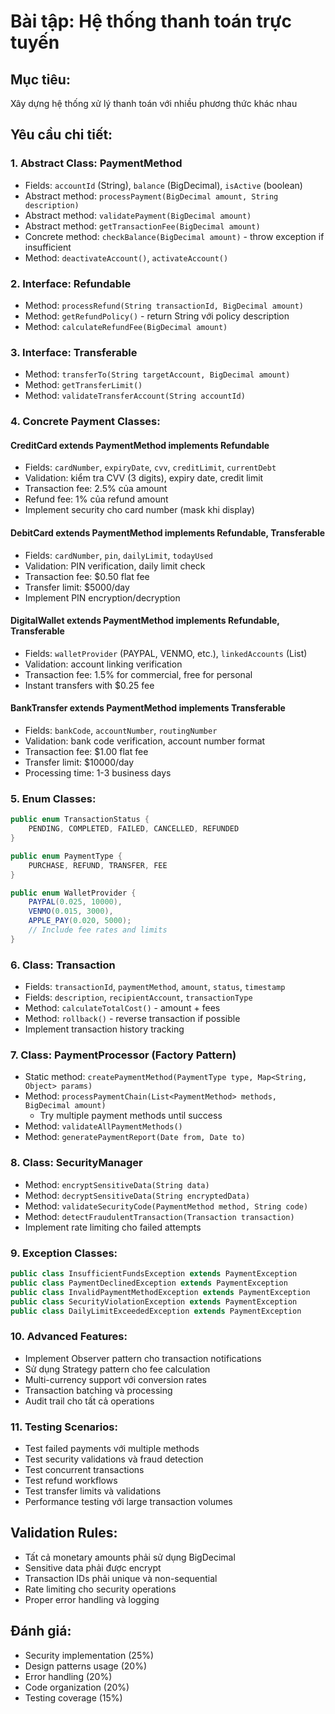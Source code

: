 # Bài tập: Hệ thống thanh toán trực tuyến

## Mục tiêu:

Xây dựng hệ thống xử lý thanh toán với nhiều phương thức khác nhau

## Yêu cầu chi tiết:

### 1. Abstract Class: PaymentMethod

- Fields: `accountId` (String), `balance` (BigDecimal), `isActive` (boolean)
- Abstract method: `processPayment(BigDecimal amount, String description)`
- Abstract method: `validatePayment(BigDecimal amount)`
- Abstract method: `getTransactionFee(BigDecimal amount)`
- Concrete method: `checkBalance(BigDecimal amount)` - throw exception if insufficient
- Method: `deactivateAccount()`, `activateAccount()`

### 2. Interface: Refundable

- Method: `processRefund(String transactionId, BigDecimal amount)`
- Method: `getRefundPolicy()` - return String với policy description
- Method: `calculateRefundFee(BigDecimal amount)`

### 3. Interface: Transferable

- Method: `transferTo(String targetAccount, BigDecimal amount)`
- Method: `getTransferLimit()`
- Method: `validateTransferAccount(String accountId)`

### 4. Concrete Payment Classes:

#### CreditCard extends PaymentMethod implements Refundable

- Fields: `cardNumber`, `expiryDate`, `cvv`, `creditLimit`, `currentDebt`
- Validation: kiểm tra CVV (3 digits), expiry date, credit limit
- Transaction fee: 2.5% của amount
- Refund fee: 1% của refund amount
- Implement security cho card number (mask khi display)

#### DebitCard extends PaymentMethod implements Refundable, Transferable

- Fields: `cardNumber`, `pin`, `dailyLimit`, `todayUsed`
- Validation: PIN verification, daily limit check
- Transaction fee: $0.50 flat fee
- Transfer limit: $5000/day
- Implement PIN encryption/decryption

#### DigitalWallet extends PaymentMethod implements Refundable, Transferable

- Fields: `walletProvider` (PAYPAL, VENMO, etc.), `linkedAccounts` (List)
- Validation: account linking verification
- Transaction fee: 1.5% for commercial, free for personal
- Instant transfers with $0.25 fee

#### BankTransfer extends PaymentMethod implements Transferable

- Fields: `bankCode`, `accountNumber`, `routingNumber`
- Validation: bank code verification, account number format
- Transaction fee: $1.00 flat fee
- Transfer limit: $10000/day
- Processing time: 1-3 business days

### 5. Enum Classes:

```java
public enum TransactionStatus {
    PENDING, COMPLETED, FAILED, CANCELLED, REFUNDED
}

public enum PaymentType {
    PURCHASE, REFUND, TRANSFER, FEE
}

public enum WalletProvider {
    PAYPAL(0.025, 10000),
    VENMO(0.015, 3000),
    APPLE_PAY(0.020, 5000);
    // Include fee rates and limits
}
```

### 6. Class: Transaction

- Fields: `transactionId`, `paymentMethod`, `amount`, `status`, `timestamp`
- Fields: `description`, `recipientAccount`, `transactionType`
- Method: `calculateTotalCost()` - amount + fees
- Method: `rollback()` - reverse transaction if possible
- Implement transaction history tracking

### 7. Class: PaymentProcessor (Factory Pattern)

- Static method: `createPaymentMethod(PaymentType type, Map<String, Object> params)`
- Method: `processPaymentChain(List<PaymentMethod> methods, BigDecimal amount)`
  - Try multiple payment methods until success
- Method: `validateAllPaymentMethods()`
- Method: `generatePaymentReport(Date from, Date to)`

### 8. Class: SecurityManager

- Method: `encryptSensitiveData(String data)`
- Method: `decryptSensitiveData(String encryptedData)`
- Method: `validateSecurityCode(PaymentMethod method, String code)`
- Method: `detectFraudulentTransaction(Transaction transaction)`
- Implement rate limiting cho failed attempts

### 9. Exception Classes:

```java
public class InsufficientFundsException extends PaymentException
public class PaymentDeclinedException extends PaymentException
public class InvalidPaymentMethodException extends PaymentException
public class SecurityViolationException extends PaymentException
public class DailyLimitExceededException extends PaymentException
```

### 10. Advanced Features:

- Implement Observer pattern cho transaction notifications
- Sử dụng Strategy pattern cho fee calculation
- Multi-currency support với conversion rates
- Transaction batching và processing
- Audit trail cho tất cả operations

### 11. Testing Scenarios:

- Test failed payments với multiple methods
- Test security validations và fraud detection
- Test concurrent transactions
- Test refund workflows
- Test transfer limits và validations
- Performance testing với large transaction volumes

## Validation Rules:

- Tất cả monetary amounts phải sử dụng BigDecimal
- Sensitive data phải được encrypt
- Transaction IDs phải unique và non-sequential
- Rate limiting cho security operations
- Proper error handling và logging

## Đánh giá:

- Security implementation (25%)
- Design patterns usage (20%)
- Error handling (20%)
- Code organization (20%)
- Testing coverage (15%)
